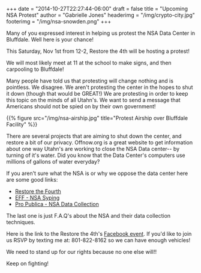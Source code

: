 +++
date = "2014-10-27T22:27:44-06:00"
draft = false
title = "Upcoming NSA Protest"
author = "Gabrielle Jones"
headerimg = "/img/crypto-city.jpg"
footerimg = "/img/nsa-snowden.png"
+++

Many of you expressed interest in helping us protest the NSA Data Center in
Bluffdale. Well here is your chance! 

This Saturday, Nov 1st from 12-2, Restore the 4th will be hosting a protest! 

We will most likely meet at 11 at the school to make signs, and then carpooling
to Bluffdale! 

Many people have told us that protesting will change nothing and is pointless.
We disagree. We aren't protesting the center in the hopes to shut it down
(though that would be GREAT!) We are protesting in order to keep this topic on
the minds of all Utahn's. We want to send a message that Americans should not
be spied on by their own government! 

{{% figure src="/img/nsa-airship.jpg" title="Protest Airship over Bluffdale Facility" %}}

There are several projects that are aiming to shut down the center, and restore
a bit of our privacy. Offnow.org is a great website to get information about
one way Utahn's are working to close the NSA Data center-- by turning of it's
water. Did you know that the Data Center's computers use millions of gallons of
water everyday? 

If you aren't sure what the NSA is or why we oppose the data center here are
some good links: 

* [Restore the Fourth](http://www.restorethe4th.com/)
* [EFF - NSA Syping](https://www.eff.org/nsa-spying)
* [Pro Publica - NSA Data Collection](http://www.propublica.org/article/nsa-data-collection-faq)

The last one is just F.A.Q's about the NSA and their data collection
techniques. 

Here is the link to the Restore the 4th's [Facebook
event](https://www.facebook.com/events/972310942782584/). If you'd like to join
us RSVP by texting me at: 801-822-8162 so we can have enough vehicles! 

We need to stand up for our rights because no one else will!! 

Keep on fighting! 
